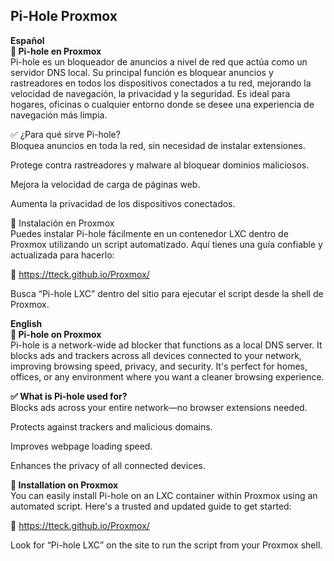 Pi-Hole Proxmox
----------------
**Español**  
**📡 Pi-hole en Proxmox**  
Pi-hole es un bloqueador de anuncios a nivel de red que actúa como un servidor DNS local. 
Su principal función es bloquear anuncios y rastreadores en todos los dispositivos conectados a tu red, mejorando la velocidad de navegación, la privacidad y la seguridad. Es ideal para hogares, oficinas o cualquier entorno donde se desee una experiencia de navegación más limpia.

✅ ¿Para qué sirve Pi-hole?  
Bloquea anuncios en toda la red, sin necesidad de instalar extensiones.

Protege contra rastreadores y malware al bloquear dominios maliciosos.

Mejora la velocidad de carga de páginas web.

Aumenta la privacidad de los dispositivos conectados.

🚀 Instalación en Proxmox  
Puedes instalar Pi-hole fácilmente en un contenedor LXC dentro de Proxmox utilizando un script automatizado. Aquí tienes una guía confiable y actualizada para hacerlo:

🔗 https://tteck.github.io/Proxmox/

Busca “Pi-hole LXC” dentro del sitio para ejecutar el script desde la shell de Proxmox.

**English**  
**📡 Pi-hole on Proxmox**  
Pi-hole is a network-wide ad blocker that functions as a local DNS server. It blocks ads and trackers across all devices connected to your network, improving browsing speed, privacy, and security. It's perfect for homes, offices, or any environment where you want a cleaner browsing experience.

**✅ What is Pi-hole used for?**  
Blocks ads across your entire network—no browser extensions needed.

Protects against trackers and malicious domains.

Improves webpage loading speed.

Enhances the privacy of all connected devices.

**🚀 Installation on Proxmox**  
You can easily install Pi-hole on an LXC container within Proxmox using an automated script. Here's a trusted and updated guide to get started:

🔗 https://tteck.github.io/Proxmox/

Look for “Pi-hole LXC” on the site to run the script from your Proxmox shell.
